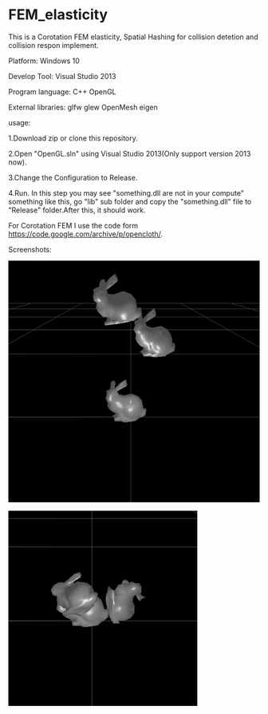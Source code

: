 # FEM_elasticity
This is a Corotation FEM elasticity, Spatial Hashing for collision detetion 
and collision respon implement.

Platform:           Windows 10

Develop Tool:       Visual Studio 2013

Program language:   C++  OpenGL

External libraries: glfw glew OpenMesh eigen

usage:

1.Download zip or clone this repository.

2.Open "OpenGL.sln" using Visual Studio 2013(Only support version 2013 now).

3.Change the Configuration to Release.

4.Run.
In this step you may see "something.dll are not in your compute" something like this,
go "lib" sub folder and copy the "something.dll" file to "Release" folder.After this,
it should work.
  
For Corotation FEM I use the code form https://code.google.com/archive/p/opencloth/.

Screenshots:

![image](https://github.com/duoshengyu/FEM_elasticity/blob/master/screenshots/1.png)

![image](https://github.com/duoshengyu/FEM_elasticity/blob/master/screenshots/2.png)